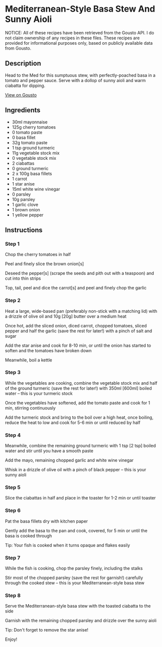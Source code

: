 # Mediterranean-Style Basa Stew And Sunny Aioli

NOTICE: All of these recipes have been retrieved from the Gousto API. I do not claim ownership of any recipes in these files. These recipes are provided for informational purposes only, based on publicly available data from Gousto.

## Description

Head to the Med for this sumptuous stew, with perfectly-poached basa in a tomato and pepper sauce. Serve with a dollop of sunny aioli and warm ciabatta for dipping. 

[View on Gousto](https://www.gousto.co.uk/recipes/cookbook/mediterranean-fish-stew-sunny-aioli)

## Ingredients

- 30ml mayonnaise
- 125g cherry tomatoes
- 0 tomato paste
- 0 basa fillet
- 32g tomato paste 
- 1 tsp ground turmeric
- 11g vegetable stock mix 
- 0 vegetable stock mix
- 2 ciabattas
- 0 ground turmeric
- 2 x 100g basa fillets
- 1 carrot
- 1 star anise 
- 15ml white wine vinegar 
- 0 parsley
- 10g parsley
- 1 garlic clove
- 1 brown onion 
- 1 yellow pepper

## Instructions


### Step 1

Chop the cherry tomatoes in half

Peel and finely slice the brown onion<span class="text-danger">[s]</span>

Deseed the pepper<span class="text-danger">[s]</span> (scrape the seeds and pith out with a teaspoon) and cut into thin strips

Top, tail, peel and dice the carrot<span class="text-danger">[s]</span> and peel and finely chop the garlic


### Step 2

Heat a large, wide-based pan (preferably non-stick with a matching lid) with a drizzle of olive oil and 10g <span class="text-danger">[20g]</span> butter over a medium heat

Once hot, add the sliced onion, diced carrot, chopped tomatoes, sliced pepper and half the garlic (save the rest for later!) with a pinch of salt and sugar

Add the star anise and cook for 8-10 min, or until the onion has started to soften and the tomatoes have broken down

Meanwhile, boil a kettle


### Step 3

While the vegetables are cooking, combine the vegetable stock mix and half of the ground turmeric (save the rest for later!) with 350ml <span class="text-danger">[600ml]</span> boiled water – this is your turmeric stock

Once the vegetables have softened, add the tomato paste and cook for 1 min, stirring continuously

Add the turmeric stock and bring to the boil over a high heat, once boiling, reduce the heat to low and cook for 5-6 min or until reduced by half


### Step 4

Meanwhile, combine the remaining ground turmeric with 1 tsp <span class="text-danger">[2 tsp]</span> boiled water and stir until you have a smooth paste

Add the mayo, remaining chopped garlic and white wine vinegar

Whisk in a drizzle of olive oil with a pinch of black pepper – this is your sunny aioli


### Step 5

Slice the ciabattas in half and place in the toaster for 1-2 min or until toaster


### Step 6

Pat the basa fillets dry with kitchen paper

Gently add the basa to the pan and cook, covered, for 5 min or until the basa is cooked through

Tip: Your fish is cooked when it turns opaque and flakes easily


### Step 7

While the fish is cooking, chop the parsley finely, including the stalks

Stir most of the chopped parsley (save the rest for garnish!) carefully through the cooked stew – this is your Mediterranean-style basa stew

### Step 8

Serve the Mediterranean-style basa stew with the toasted ciabatta to the side

Garnish with the remaining chopped parsley and drizzle over the sunny aioli

Tip: Don't forget to remove the star anise!

Enjoy!

